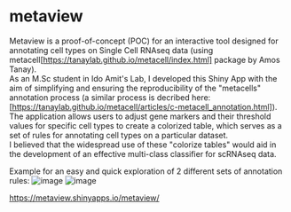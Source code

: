 # metaview
Metaview is a proof-of-concept (POC) for an interactive tool designed for annotating cell types on Single Cell RNAseq data (using metacell[https://tanaylab.github.io/metacell/index.html] package by Amos Tanay).  
As an M.Sc student in Ido Amit's Lab, I developed this Shiny App with the aim of simplifying and ensuring the reproducibility of the "metacells" annotation process (a similar process is decribed here: [https://tanaylab.github.io/metacell/articles/c-metacell_annotation.html]).    
The application allows users to adjust gene markers and their threshold values for specific cell types to create a colorized table, which serves as a set of rules for annotating cell types on a particular dataset.  
I believed that the widespread use of these "colorize tables" would aid in the development of an effective multi-class classifier for scRNAseq data.

Example for an easy and quick exploration of 2 different sets of annotation rules:
![image](https://user-images.githubusercontent.com/26302833/232308341-e45f0d04-5081-4668-96be-d15207cf7850.png)
![image](https://user-images.githubusercontent.com/26302833/232309012-19e3bf20-91c0-4991-ba26-c7422a8732de.png)

https://metaview.shinyapps.io/metaview/
